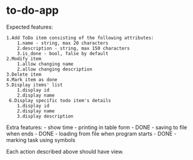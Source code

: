 # to-do-app
Expected features:

    1.Add ToDo item consisting of the following attributes:
        1.name - string, max 20 characters
        2.description - string, max 150 characters
        3.is_done - bool, false by default
    2.Modify item
        1.allow changing name
        2.allow changing description
    3.Delete item
    4.Mark item as done
    5.Display items' list
        1.display id
        2.display name
     6.Display specific todo item's details
        1.display id
        2.display name
        3.display description

Extra features:
    - show time
    - printing in table form - DONE
    - saving to file when ends - DONE
    - loading from file when program starts - DONE
    - marking task using symbols


Each action described above should have view.
